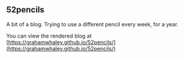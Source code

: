 ## 52pencils

A bit of a blog. Trying to use a different pencil every week, for a year.

You can view the rendered blog at [https://grahamwhaley.github.io/52pencils/](https://grahamwhaley.github.io/52pencils/)
